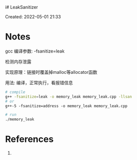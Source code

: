 i# LeakSanitizer

Created: 2022-05-01 21:33

# Notes

gcc 编译参数: -fsanitize=leak

检测内存泄露

实现原理：链接时覆盖掉malloc等allocator函数


用法: 编译，正常执行，看报错信息

```bash
# compile
g++ -fsanitize=leak -o memory_leak memory_leak.cpp -llsan
# or
g++-5 -fsanitize=address -o memory_leak memory_leak.cpp

# run
./memory_leak
```

# References

1.
